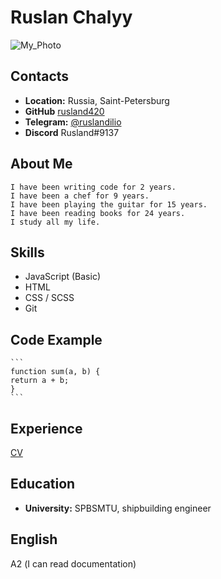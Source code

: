# Ruslan Chalyy
![My_Photo](/rsschool-cv/myphoto.jpg)

## Contacts
   * **Location:** Russia, Saint-Petersburg
   * **GitHub** [rusland420](https://github.com/rusland420)
   * **Telegram:** [@ruslandilio](https://t.me/ruslandilio)
   * **Discord** Rusland#9137
## About Me
    I have been writing code for 2 years. 
    I have been a chef for 9 years.
    I have been playing the guitar for 15 years. 
    I have been reading books for 24 years. 
    I study all my life.
## Skills 
   * JavaScript (Basic)
   * HTML
   * CSS / SCSS
   * Git
## Code Example 
    ```
    function sum(a, b) {
    return a + b;
    }
    ```
## Experience
   [CV](https://rusland420.github.io/rsschool-cv/cv) 
## Education
   * **University:** SPBSMTU, shipbuilding engineer
## English
   А2 (I can read documentation) 

